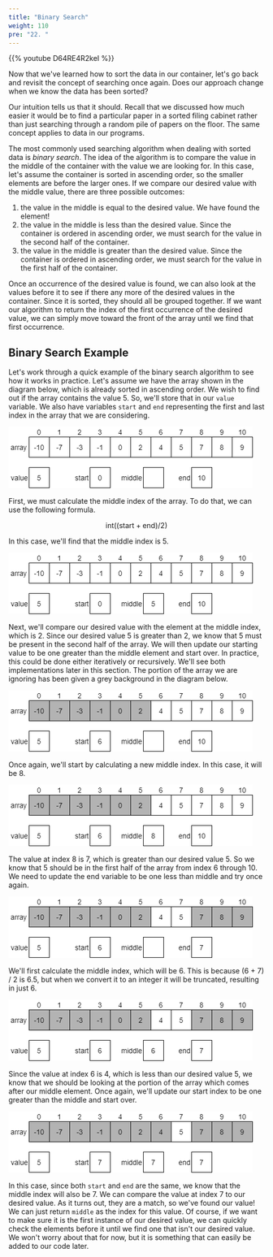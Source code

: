 ```yaml
---
title: "Binary Search"
weight: 110
pre: "22. "
---
```

{{% youtube D64RE4R2keI %}}

Now that we've learned how to sort the data in our container, let's go back and revisit the concept of searching once again. Does our approach change when we know the data has been sorted?

Our intuition tells us that it should. Recall that we discussed how much easier it would be to find a particular paper in a sorted filing cabinet rather than just searching through a random pile of papers on the floor. The same concept applies to data in our programs.

The most commonly used searching algorithm when dealing with sorted data is _binary search_. The idea of the algorithm is to compare the value in the middle of the container with the value we are looking for. In this case, let's assume the container is sorted in ascending order, so the smaller elements are before the larger ones. If we compare our desired value with the middle value, there are three possible outcomes:

1. the value in the middle is equal to the desired value. We have found the element!
1. the value in the middle is less than the desired value. Since the container is ordered in ascending order, we must search for the value in the second half of the container.
1. the value in the middle is greater than the desired value. Since the container is ordered in ascending order, we must search for the value in the first half of the container.

Once an occurrence of the desired value is found, we can also look at the values before it to see if there any more of the desired values in the container. Since it is sorted, they should all be grouped together. If we want our algorithm to return the index of the first occurrence of the desired value, we can simply move toward the front of the array until we find that first occurrence. 

## Binary Search Example

Let's work through a quick example of the binary search algorithm to see how it works in practice. Let's assume we have the array shown in the diagram below, which is already sorted in ascending order. We wish to find out if the array contains the value 5. So, we'll store that in our `value` variable. We also have variables `start` and `end` representing the first and last index in the array that we are considering.

![Binary Search Example 1](/images/7/7.22.binary1.png)

First, we must calculate the middle index of the array. To do that, we can use the following formula.

$$
\text{int}((\text{start} + \text{end}) / 2)
$$

In this case, we'll find that the middle index is 5. 

![Binary Search Example 2](/images/7/7.22.binary2.png)
 
Next, we'll compare our desired value with the element at the middle index, which is 2. Since our desired value 5 is greater than 2, we know that 5 must be present in the second half of the array. We will then update our starting value to be one greater than the middle element and start over. In practice, this could be done either iteratively or recursively. We'll see both implementations later in this section. The portion of the array we are ignoring has been given a grey background in the diagram below.
 
![Binary Search Example 3](/images/7/7.22.binary3.png)

Once again, we'll start by calculating a new middle index. In this case, it will be 8.

![Binary Search Example 4](/images/7/7.22.binary4.png)
 
The value at index 8 is 7, which is greater than our desired value 5. So we know that 5 should be in the first half of the array from index 6 through 10. We need to update the end variable to be one less than middle and try once again.

![Binary Search Example 5](/images/7/7.22.binary5.png)
 
We'll first calculate the middle index, which will be 6. This is because (6 + 7) / 2 is 6.5, but when we convert it to an integer it will be truncated, resulting in just 6. 

![Binary Search Example 6](/images/7/7.22.binary6.png)
 
Since the value at index 6 is 4, which is less than our desired value 5, we know that we should be looking at the portion of the array which comes after our middle element. Once again, we'll update our start index to be one greater than the middle and start over.

![Binary Search Example 7](/images/7/7.22.binary7.png)

In this case, since both `start` and `end` are the same, we know that the middle index will also be 7.  We can compare the value at index 7 to our desired value. As it turns out, they are a match, so we've found our value! We can just return `middle` as the index for this value. Of course, if we want to make sure it is the first instance of our desired value, we can quickly check the elements before it until we find one that isn't our desired value. We won't worry about that for now, but it is something that can easily be added to our code later. 
